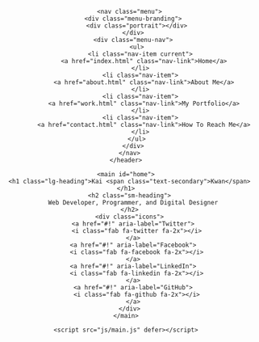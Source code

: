 <!DOCTYPE html>
<html lang="en">
  <head>
    <meta charset="UTF-8" />
    <meta name="viewport" content="width=device-width, initial-scale=1.0" />
    <link
      rel="stylesheet"
      href="https://cdnjs.cloudflare.com/ajax/libs/font-awesome/6.5.1/css/all.min.css"
      integrity="sha512-KyZXEAg3QhqLMpG8r+Knujsl5+6g5J8z5bKex1V+6Q9Ljh7XZKpT2pZL3+KDf5b5z5A5z5z5z5A5z5z5z5z5z5=="
      crossorigin="anonymous"
    />
    <link rel="stylesheet" href="css/main.css" />
    <title>Welcome To My Portfolio</title>
  </head>

  <body id="bg-img">
    <header>
      <div class="menu-btn">
        <div class="btn-line"></div>
        <div class="btn-line"></div>
        <div class="btn-line"></div>
      </div>

      <nav class="menu">
        <div class="menu-branding">
          <div class="portrait"></div>
        </div>
        <div class="menu-nav">
          <ul>
            <li class="nav-item current">
              <a href="index.html" class="nav-link">Home</a>
            </li>
            <li class="nav-item">
              <a href="about.html" class="nav-link">About Me</a>
            </li>
            <li class="nav-item">
              <a href="work.html" class="nav-link">My Portfolio</a>
            </li>
            <li class="nav-item">
              <a href="contact.html" class="nav-link">How To Reach Me</a>
            </li>
          </ul>
        </div>
      </nav>
    </header>

    <main id="home">
      <h1 class="lg-heading">Kai <span class="text-secondary">Kwan</span></h1>
      <h2 class="sm-heading">
        Web Developer, Programmer, and Digital Designer
      </h2>
      <div class="icons">
        <a href="#!" aria-label="Twitter">
          <i class="fab fa-twitter fa-2x"></i>
        </a>
        <a href="#!" aria-label="Facebook">
          <i class="fab fa-facebook fa-2x"></i>
        </a>
        <a href="#!" aria-label="LinkedIn">
          <i class="fab fa-linkedin fa-2x"></i>
        </a>
        <a href="#!" aria-label="GitHub">
          <i class="fab fa-github fa-2x"></i>
        </a>
      </div>
    </main>

    <script src="js/main.js" defer></script>
  </body>
</html>